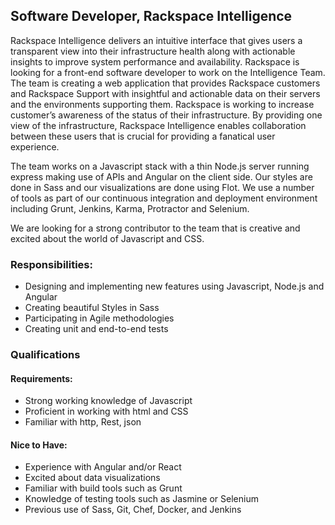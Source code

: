
## Software Developer, Rackspace Intelligence

Rackspace Intelligence delivers an intuitive interface that gives users a transparent view into their infrastructure health along with actionable insights to improve system performance and availability.  Rackspace is looking for a front-end software developer to work on the Intelligence Team. The team is creating a web application that provides Rackspace customers and Rackspace Support with insightful and actionable data on their servers and the environments supporting them. Rackspace is working to increase customer’s awareness of the status of their infrastructure.  By providing one view of the infrastructure, Rackspace Intelligence enables collaboration between these users that is crucial for providing a fanatical user experience.

The team works on a Javascript stack with a thin Node.js server running express making use of APIs and Angular on the client side. Our styles are done in Sass and our visualizations are done using Flot. We use a number of tools as part of our continuous integration and deployment environment including Grunt, Jenkins, Karma, Protractor and Selenium.

We are looking for a strong contributor to the team that is creative and excited about the world of Javascript and CSS.

### Responsibilities:
* Designing and implementing new features using Javascript, Node.js and Angular
* Creating beautiful Styles in Sass
* Participating in Agile methodologies
* Creating unit and end-to-end tests

### Qualifications

#### Requirements:
* Strong working knowledge of Javascript
* Proficient in working with html and CSS
* Familiar with http, Rest, json

#### Nice to Have:
* Experience with Angular and/or React
* Excited about data visualizations
* Familiar with build tools such as Grunt
* Knowledge of testing tools such as Jasmine or Selenium
* Previous use of Sass, Git, Chef, Docker, and Jenkins


